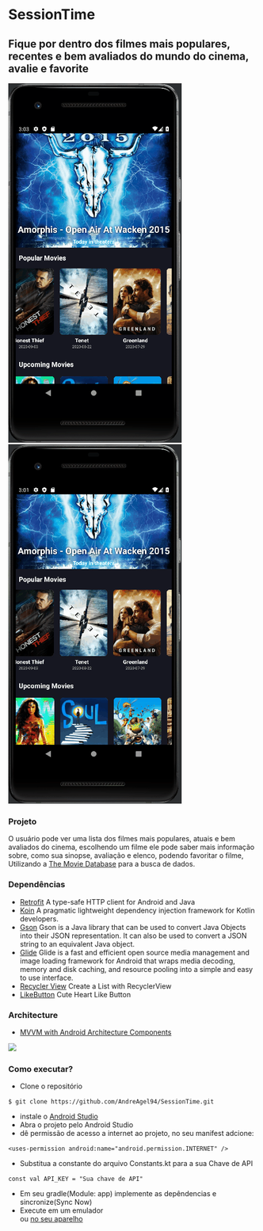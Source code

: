 # SessionTime

## Fique por dentro dos filmes mais populares, recentes e bem avaliados do mundo do cinema, avalie e favorite  

<p float="left">
  <img src="https://github.com/AndreAgel94/SessionTime/blob/dev/app/src/main/res/drawable/5.gif"/>
  <img src="https://github.com/AndreAgel94/SessionTime/blob/dev/app/src/main/res/drawable/4.gif"/> 
</p>

### Projeto
O usuário pode ver uma lista dos filmes mais populares, atuais e bem avaliados do cinema, escolhendo
um filme ele pode saber mais informação sobre, como sua sinopse, avaliação e elenco, podendo favoritar o filme,
Utilizando a [The Movie Database](https://developer.marvel.com/) para a busca de dados.
### Dependências 

* [Retrofit](https://square.github.io/retrofit/)
A type-safe HTTP client for Android and Java
* [Koin](https://insert-koin.io/)
A pragmatic lightweight dependency injection framework for Kotlin developers.
* [Gson](https://github.com/google/gson)
Gson is a Java library that can be used to convert Java Objects into their JSON representation. 
It can also be used to convert a JSON string to an equivalent Java object.
* [Glide](https://github.com/bumptech/glide)
Glide is a fast and efficient open source media management and image loading framework for Android that wraps media decoding,
memory and disk caching, and resource pooling into a simple and easy to use interface.
* [Recycler View](https://developer.android.com/guide/topics/ui/layout/recyclerview)
Create a List with RecyclerView
* [LikeButton](https://github.com/jd-alexander/LikeButton)
Cute Heart Like Button 

### Architecture
  * [MVVM with Android Architecture Components](https://developer.android.com/jetpack/docs/guide#recommended-app-arch)    
  

<img src="https://user-images.githubusercontent.com/25203907/73149177-d0c80000-409e-11ea-8899-4d99f7afea95.png" width="500"/>


### Como executar?
* Clone o repositório <br />
```
$ git clone https://github.com/AndreAgel94/SessionTime.git
```
* instale o [Android Studio](https://developer.android.com/studio/?gclid=Cj0KCQjwqfz6BRD8ARIsAIXQCf1TDuk2Rpr7UFi3W57PvX4WS4dVyMI8QK0uaK-zYwq1T-TweWTCuvYaAhm8EALw_wcB&gclsrc=aw.ds)
* Abra o projeto pelo Android Studio
* dê permissão de acesso a internet ao projeto, no seu manifest adcione: <br />

```
<uses-permission android:name="android.permission.INTERNET" />
```

* Substitua a constante do arquivo Constants.kt para a sua Chave de API

```
const val API_KEY = "Sua chave de API"
```

* Em seu gradle(Module: app) implemente as depêndencias e sincronize(Sync Now)
* Execute em um emulador <br /> 
ou [no seu aparelho](https://developer.android.com/training/basics/firstapp/running-app?hl=pt-br)
